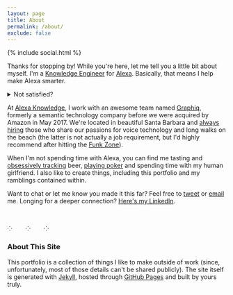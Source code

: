 ```yaml
---
layout: page
title: About
permalink: /about/
exclude: false
---
```

<div class="page-social-links">{% include social.html %}</div>

Thanks for stopping by! While you're here, let me tell you a little bit about myself. I'm a [Knowledge Engineer](https://en.wikipedia.org/wiki/Knowledge_engineer) for [Alexa](https://en.wikipedia.org/wiki/Amazon_Alexa). Basically, that means I help make Alexa smarter. <details><summary>Not satisfied?</summary>
> We develop end-to-end knowledge products, from identifying customer needs and managing content categories to ingesting data, developing ontologies, and designing multimodal experiences. Still confused? I don't blame you. At the core, we improve Alexa's ability to answer questions. We do this by expanding our [knowledge graph](https://en.wikipedia.org/wiki/Knowledge_graph) and defining semantic relationships between constructs within this graph. We can then access this structured information to generate answers in voice and graphical user interfaces for Alexa customers. Want to learn more? This [Wired article](https://www.wired.com/story/amazon-alexa-search-for-the-one-perfect-answer) goes into Alexa's history, technology, and future outlook in great detail.</details>

At [Alexa Knowledge](https://www.amazon.jobs/en/teams/alexa-information), I work with an awesome team named [Graphiq](https://en.wikipedia.org/wiki/Graphiq), formerly a semantic technology company before we were acquired by Amazon in May 2017. We're located in beautiful Santa Barbara and [always hiring](https://www.amazon.jobs/en/locations/sba-california) those who share our passions for voice technology and long walks on the beach (the latter is not actually a job requirement, but I'd highly recommend after hitting the [Funk Zone](https://www.funkzone.net/map-of-the-zone)).

When I'm not spending time with Alexa, you can find me tasting and [obsessively tracking](https://untappd.com/user/sbbaker) beer, [playing poker](https://www.wsop.com/players/profile/?playerid=233904) and spending time with my human girlfriend. I also like to create things, including this portfolio and my ramblings contained within.

Want to chat or let me know you made it this far? Feel free to [tweet](https://twitter.com/intent/tweet?screen_name=spencerbakes) or [email](mailto:spencerbenjaminbaker@gmail.com) me. Longing for a deeper connection? [Here's my LinkedIn](https://www.linkedin.com/in/spencerbbaker/).

<br><div class="divider-line" id="top-line">⁘&#8193;&#8193;⁘&#8193;&#8193;⁘</div>

### About This Site

This portfolio is a collection of things I like to make outside of work (since, unfortunately, most of those details can't be shared publicly). The site itself is generated with [Jekyll](https://jekyllrb.com/), hosted through [GitHub Pages](https://pages.github.com/) and built by yours truly.
